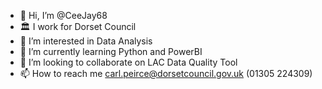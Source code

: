 - 👋 Hi, I’m @CeeJay68
- 🏛 I work for Dorset Council
- 👀 I’m interested in Data Analysis
- 🌱 I’m currently learning Python and PowerBI
- 💞️ I’m looking to collaborate on LAC Data Quality Tool
- 📫 How to reach me carl.peirce@dorsetcouncil.gov.uk (01305 224309)

<!---
CeeJay68/CeeJay68 is a ✨ special ✨ repository because its `README.md` (this file) appears on your GitHub profile.
You can click the Preview link to take a look at your changes.
--->
